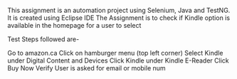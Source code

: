 This assignment is an automation project using Selenium, Java and TestNG.
It is created using Eclipse IDE
The Assignment is to check if Kindle option is available in the homepage for a user to select

Test Steps followed are-

Go to amazon.ca
Click on hamburger menu (top left corner) 
Select Kindle under Digital Content and Devices 
Click Kindle under Kindle E-Reader 
Click Buy Now 
Verify User is asked for email or mobile num


